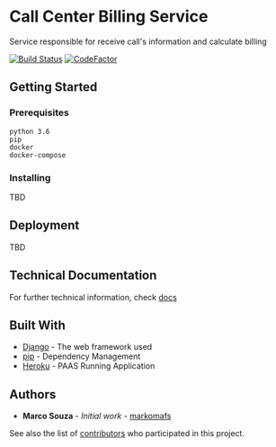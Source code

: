 # Call Center Billing Service
Service responsible for receive call's information and calculate billing

[![Build Status](https://circleci.com/gh/markomafs/work-at-olist.svg?style=shield)](https://circleci.com/gh/markomafs/work-at-olist)
[![CodeFactor](https://www.codefactor.io/repository/github/markomafs/work-at-olist/badge)](https://www.codefactor.io/repository/github/markomafs/work-at-olist)

## Getting Started

### Prerequisites


```
python 3.6
pip
docker
docker-compose
```

### Installing

TBD

## Deployment

TBD

## Technical Documentation

For further technical information, check [docs](docs/README.md)

## Built With

* [Django](https://docs.djangoproject.com/en/2.0/) - The web framework used
* [pip](https://pip.pypa.io/en/stable/) - Dependency Management
* [Heroku](https://www.heroku.com/) - PAAS Running Application 


## Authors

* **Marco Souza** - *Initial work* - [markomafs](https://github.com/markomafs)

See also the list of [contributors](https://github.com/markomafs/work-at-olist/contributors) who participated in this project.

